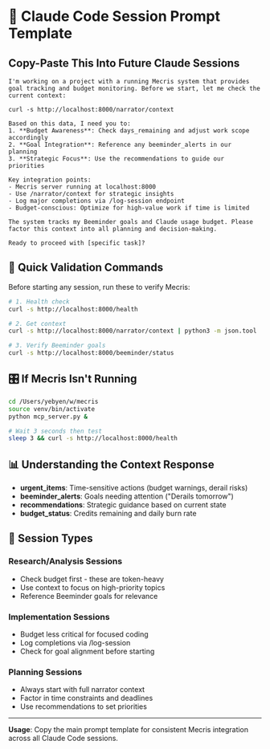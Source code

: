 # 🎯 Claude Code Session Prompt Template

## Copy-Paste This Into Future Claude Sessions

```
I'm working on a project with a running Mecris system that provides goal tracking and budget monitoring. Before we start, let me check the current context:

curl -s http://localhost:8000/narrator/context

Based on this data, I need you to:
1. **Budget Awareness**: Check days_remaining and adjust work scope accordingly
2. **Goal Integration**: Reference any beeminder_alerts in our planning
3. **Strategic Focus**: Use the recommendations to guide our priorities

Key integration points:
- Mecris server running at localhost:8000  
- Use /narrator/context for strategic insights
- Log major completions via /log-session endpoint
- Budget-conscious: Optimize for high-value work if time is limited

The system tracks my Beeminder goals and Claude usage budget. Please factor this context into all planning and decision-making.

Ready to proceed with [specific task]?
```

## 🔧 Quick Validation Commands

Before starting any session, run these to verify Mecris:
```bash
# 1. Health check
curl -s http://localhost:8000/health

# 2. Get context
curl -s http://localhost:8000/narrator/context | python3 -m json.tool

# 3. Verify Beeminder goals
curl -s http://localhost:8000/beeminder/status
```

## 🎛️ If Mecris Isn't Running

```bash
cd /Users/yebyen/w/mecris
source venv/bin/activate  
python mcp_server.py &

# Wait 3 seconds then test
sleep 3 && curl -s http://localhost:8000/health
```

## 📊 Understanding the Context Response

- **urgent_items**: Time-sensitive actions (budget warnings, derail risks)
- **beeminder_alerts**: Goals needing attention ("Derails tomorrow")  
- **recommendations**: Strategic guidance based on current state
- **budget_status**: Credits remaining and daily burn rate

## 🎯 Session Types

### Research/Analysis Sessions
- Check budget first - these are token-heavy
- Use context to focus on high-priority topics
- Reference Beeminder goals for relevance

### Implementation Sessions  
- Budget less critical for focused coding
- Log completions via /log-session
- Check for goal alignment before starting

### Planning Sessions
- Always start with full narrator context
- Factor in time constraints and deadlines
- Use recommendations to set priorities

---
**Usage**: Copy the main prompt template for consistent Mecris integration across all Claude Code sessions.